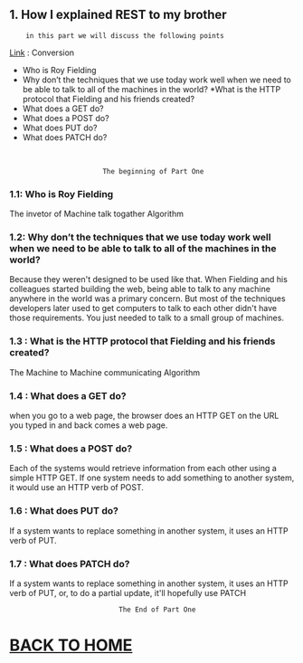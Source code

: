 ## 1. How I explained REST to my brother

        in this part we will discuss the following points

[Link](https://gist.github.com/brookr/5977550) : Conversion 
* Who is Roy Fielding 
* Why don’t the techniques that we use today work well when we need to be able to talk to all of the machines in the world?
*What is the HTTP protocol that Fielding and his friends created?
* What does a GET do?
* What does a POST do?
* What does PUT do?
* What does PATCH do?
<br/>

                           The beginning of Part One

### 1.1: Who is Roy Fielding 

The invetor of Machine talk togather Algorithm 

### 1.2: Why don’t the techniques that we use today work well when we need to be able to talk to all of the machines in the world?

Because they weren't designed to be used like that. When Fielding and his colleagues started building the web, being able to talk to any machine anywhere in the world was a primary concern. But most of the techniques developers later used to get computers to talk to each other didn't have those requirements. You just needed to talk to a small group of machines.

### 1.3 : What is the HTTP protocol that Fielding and his friends created?

The Machine to Machine communicating Algorithm

### 1.4 : What does a GET do?

when you go to a web page, the browser does an HTTP GET on the URL you typed in and back comes a web page.

### 1.5 : What does a POST do?

Each of the systems would retrieve information from each other using a simple HTTP GET. If one system needs to add something to another system, it would use an HTTP verb of POST.

### 1.6 : What does PUT do?

If a system wants to replace something in another system, it uses an HTTP verb of PUT.

### 1.7 : What does PATCH do?

If a system wants to replace something in another system, it uses an HTTP verb of PUT, or, to do a partial update, it'll hopefully use PATCH
<br/>

    
                               The End of Part One  

# [BACK TO HOME](https://jehadabuawwad.github.io/reading-notes)